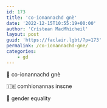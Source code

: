```yaml
---
id: 173
title: 'co-ionannachd gnè'
date: '2022-12-15T10:55:19+00:00'
author: 'Crìstean MacMhìcheil'
layout: post
guid: 'https://faclair.lgbt/?p=173'
permalink: /co-ionannachd-gne/
categories:
    - gd
---
```


&#x1f3f4;&#xe0067;&#xe0062;&#xe0073;&#xe0063;&#xe0074;&#xe007f; co-ionannachd gnè

&#x1f1ee;&#x1f1ea; comhionannas inscne

&#x1f3f4;&#xe0067;&#xe0062;&#xe0065;&#xe006e;&#xe0067;&#xe007f; gender equality
